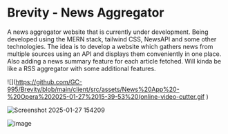 # Brevity - News Aggregator

A news aggregator website that is currently under development.
Being developed using the MERN stack, tailwind CSS, NewsAPI and some other technologies.
The idea is to develop a website which gathers news from multiple sources using an API and displays them conveniently in one place.
Also adding a news summary feature for each article fetched.
Will kinda be like a RSS aggregator with some additional features.

![](https://github.com/GC-995/Brevity/blob/main/client/src/assets/News%20App%20-%20Opera%202025-01-27%2015-39-53%20(online-video-cutter.gif )

![Screenshot 2025-01-27 154209](https://github.com/user-attachments/assets/46324d0a-1948-4a4e-8252-9f8b11072b25)

![image](https://github.com/user-attachments/assets/44ce73af-1b63-4041-9882-baf75c420bed)
